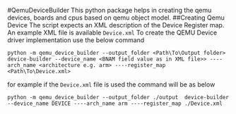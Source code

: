 #QemuDeviceBuilder
This python package helps in creating the qemu devices, boards and cpus based on qemu object model.
##Creating Qemu Device 
The script expects an XML description of the Device Register map. An example XML file is available  `Device.xml`
To create the QEMU Device driver implementation use the below command 

`python -m qemu_device_builder --output_folder <Path\To\Output folder> device-builder --device_name <BNAM field value as in XML file>> ----arch_name <architecture e.g. arm> ----register_map <Path\To\Device.xml>` 

for example if the `Device.xml` file is used the command will be as below

`python -m qemu_device_builder --output_folder ./output  device-builder --device_name DEVICE ----arch_name arm ----register_map ./Device.xml`
